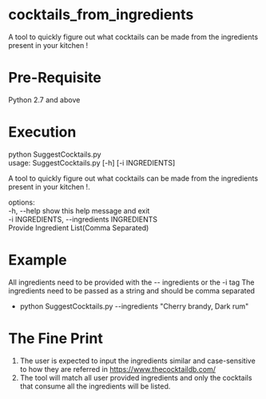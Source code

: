 # cocktails_from_ingredients
A tool to quickly figure out what cocktails can be made from the ingredients present in your kitchen !

# Pre-Requisite
Python 2.7 and above

# Execution
 python SuggestCocktails.py  
 usage: SuggestCocktails.py [-h] [-i INGREDIENTS]  

 A tool to quickly figure out what cocktails can be made from the ingredients present in your kitchen !.  

 options:  
  -h, --help            show this help message and exit  
  -i INGREDIENTS, --ingredients INGREDIENTS  
                        Provide Ingredient List(Comma Separated)  
						

# Example
All ingredients need to be provided with the -- ingredients or the -i tag
The ingredients need to be passed as a string and should be comma separated
 - python SuggestCocktails.py --ingredients "Cherry brandy, Dark rum"


# The Fine Print
1. The user is expected to input the ingredients similar and case-sensitive to how they are referred in https://www.thecocktaildb.com/
2. The tool will match all user provided ingredients and only the cocktails that consume all the ingredients will be listed.



